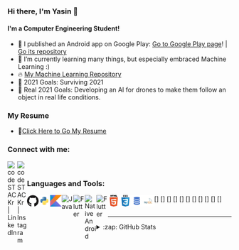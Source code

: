 ### Hi there, I'm Yasin 👋


#### I'm a Computer Engineering Student!

- 📱 I published an Android app on Google Play: [Go to Google Play page][googleplay]! | [Go its repository][maskrepo]
- 🌱 I’m currently learning many things, but especially embraced Machine Learning :)
- 🔥 [My Machine Learning Repository][ml] 
- 🥅 2021 Goals: Surviving 2021
- 🥅 Real 2021 Goals: Developing an AI for drones to make them follow an object in real life conditions.

### My Resume

- 📃[Click Here to Go My Resume][resume]

### Connect with me:

[<img align="left" alt="codeSTACKr | LinkedIn" width="22px" src="https://cdn.jsdelivr.net/npm/simple-icons@v3/icons/linkedin.svg" />][linkedin]
[<img align="left" alt="codeSTACKr | Instagram" width="22px" src="https://cdn.jsdelivr.net/npm/simple-icons@v3/icons/instagram.svg" />][instagram]

<br />

### Languages and Tools:

[<img align="left" alt="GitHub" width="26px" src="https://raw.githubusercontent.com/github/explore/78df643247d429f6cc873026c0622819ad797942/topics/github/github.png" />]
[<img align="left" alt="Python" width="26px" src="https://raw.githubusercontent.com/github/explore/80688e429a7d4ef2fca1e82350fe8e3517d3494d/topics/python/python.png"/>]
[<img align="left" alt="Kotlin" width="26px" src="https://raw.githubusercontent.com/github/explore/80688e429a7d4ef2fca1e82350fe8e3517d3494d/topics/kotlin/kotlin.png"/>]
[<img align="left" alt="Java" width="26px" src="https://brandslogos.com/wp-content/uploads/images/large/java-logo-1.png"/>]
[<img align="left" alt="Flutter" width="26px" src="https://iconape.com/wp-content/files/tw/370888/svg/370888.svg"/>]
[<img align="left" alt="Native Android" width="26px" src="https://upload.wikimedia.org/wikipedia/commons/6/66/Android_robot.png"/>]
[<img align="left" alt="Flutter" width="26px" src="https://iconape.com/wp-content/files/tw/370888/svg/370888.svg"/>]
[<img align="left" alt="HTML5" width="26px" src="https://raw.githubusercontent.com/github/explore/80688e429a7d4ef2fca1e82350fe8e3517d3494d/topics/html/html.png" />]
[<img align="left" alt="CSS3" width="26px" src="https://raw.githubusercontent.com/github/explore/80688e429a7d4ef2fca1e82350fe8e3517d3494d/topics/css/css.png" />]
[<img align="left" alt="SQL" width="26px" src="https://raw.githubusercontent.com/github/explore/80688e429a7d4ef2fca1e82350fe8e3517d3494d/topics/sql/sql.png" />]
[<img align="left" alt="MySQL" width="26px" src="https://raw.githubusercontent.com/github/explore/80688e429a7d4ef2fca1e82350fe8e3517d3494d/topics/mysql/mysql.png" />]
<br />
<br />

---


<details>
  <summary>:zap: GitHub Stats</summary>

  <img align="left" alt="codeSTACKr's GitHub Stats" src="https://github-readme-stats.codestackr.vercel.app/api?username=shiny-apricot&show_icons=true&hide_border=true" />

</details>

[instagram]: https://www.instagram.com/yas.in.al/
[linkedin]: https://www.linkedin.com/in/yasin-inal-abb41876/
[resume]: https://drive.google.com/file/d/1-k3XfdwGkj0MzYWqXGhF2sXmHECgIBFt/view?usp=sharing
[googleplay]: https://play.google.com/store/apps/details?id=com.apricot.maskreminder
[ml]: https://github.com/shiny-apricot/My-Machine-Learning-Works
[maskrepo]: https://github.com/shiny-apricot/Mask_Reminder